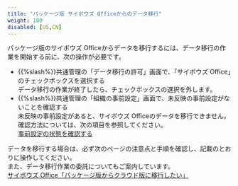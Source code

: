 ```yaml
---
title: "パッケージ版 サイボウズ Officeからのデータ移行"
weight: 100
disabled: [US,CN]
---
```

パッケージ版のサイボウズ Officeからデータを移行するには、データ移行の作業を開始する前に、次の操作が必要です。  

* {{%slash%}}共通管理の「データ移行の許可」画面で、「サイボウズ Office」のチェックボックスを選択する  
    データ移行の作業が終了したら、チェックボックスの選択を外します。
* {{%slash%}}共通管理の「組織の事前設定」画面で、未反映の事前設定がないことを確認する  
  未反映の事前設定があると、サイボウズ Officeのデータを移行できません。確認方法については、次の項目を参照してください。  
  [事前設定の状態を確認する](/general/ja/admin/list_useradmin/list_page_sandbox/list_page_sbstate.html)

データを移行する場合は、必ず次のページの注意点と手順を確認し、記載のとおりに操作してください。  
また、データ移行作業の委託についてもご案内しています。  
[サイボウズ Office「パッケージ版からクラウド版に移行したい」](https://products.cybozu.co.jp/office/ver10/joincloud/)

